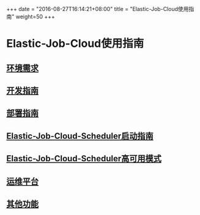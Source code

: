 
+++
date = "2016-08-27T16:14:21+08:00"
title = "Elastic-Job-Cloud使用指南"
weight=50
+++

# Elastic-Job-Cloud使用指南

## [环境需求](../env_required/)

## [开发指南](../dev_guide/)

## [部署指南](../deploy_guide/)

## [Elastic-Job-Cloud-Scheduler启动指南](../scheduler_guide/)

## [Elastic-Job-Cloud-Scheduler高可用模式](../high_availability/)

## [运维平台](../cloud_web_console/)

## [其他功能](../other_features/)
